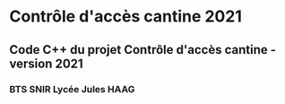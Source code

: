 # Contrôle d'accès cantine 2021
## Code C++ du projet Contrôle d'accès cantine - version 2021
### BTS SNIR Lycée Jules HAAG
